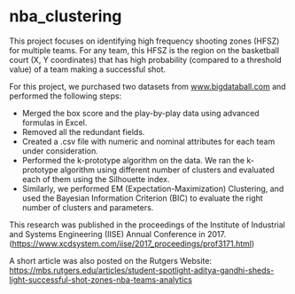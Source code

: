 # nba_clustering

This project focuses on identifying high frequency shooting zones (HFSZ) for multiple teams. For any team, this HFSZ is the region on the basketball court (X, Y coordinates) that has high probability (compared to a threshold value) of a team making a successful shot.

For this project, we purchased two datasets from www.bigdataball.com and performed the following steps:
-	Merged the box score and the play-by-play data using advanced formulas in Excel.
-	Removed all the redundant fields.
-	Created a .csv file with numeric and nominal attributes for each team under consideration. 
-	Performed the k-prototype algorithm on the data. We ran the k-prototype algorithm using different number of clusters and evaluated each of them using the Silhouette index. 
-	Similarly, we performed EM (Expectation-Maximization) Clustering, and used the Bayesian Information Criterion (BIC) to evaluate the right number of clusters and parameters.

This research was published in the proceedings of the Institute of Industrial and Systems Engineering (IISE) Annual Conference in 2017. (https://www.xcdsystem.com/iise/2017_proceedings/prof3171.html)

A short article was also posted on the Rutgers Website: https://mbs.rutgers.edu/articles/student-spotlight-aditya-gandhi-sheds-light-successful-shot-zones-nba-teams-analytics
